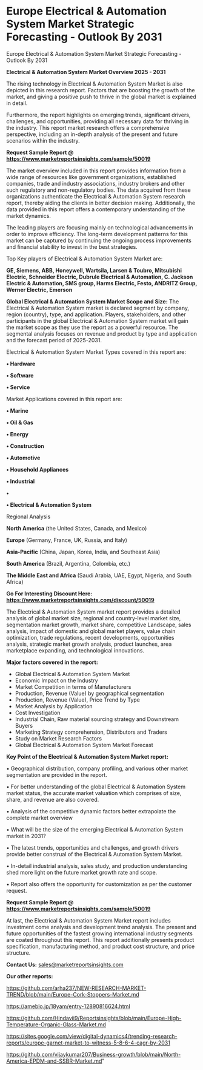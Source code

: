 # Europe Electrical & Automation System Market Strategic Forecasting - Outlook By 2031
Europe Electrical & Automation System Market Strategic Forecasting - Outlook By 2031

<Strong> Electrical & Automation System Market Overview 2025 - 2031</strong>

The rising technology in Electrical & Automation System Market is also depicted in this research report. Factors that are boosting the growth of the market, and giving a positive push to thrive in the global market is explained in detail.

Furthermore, the report highlights on emerging trends, significant drivers, challenges, and opportunities, providing all necessary data for thriving in the industry. This report market research offers a comprehensive perspective, including an in-depth analysis of the present and future scenarios within the industry.

<strong>Request Sample Report @ <a href=https://www.marketreportsinsights.com/sample/50019>https://www.marketreportsinsights.com/sample/50019</a></strong>

The market overview included in this report provides information from a wide range of resources like government organizations, established companies, trade and industry associations, industry brokers and other such regulatory and non-regulatory bodies. The data acquired from these organizations authenticate the Electrical & Automation System research report, thereby aiding the clients in better decision making. Additionally, the data provided in this report offers a contemporary understanding of the market dynamics.

The leading players are focusing mainly on technological advancements in order to improve efficiency. The long-term development patterns for this market can be captured by continuing the ongoing process improvements and financial stability to invest in the best strategies.

Top Key players of Electrical & Automation System Market are:

<strong>GE, Siemens, ABB, Honeywell, Wartsila, Larsen & Toubro, Mitsubishi Electric, Schneider Electric, Dubrule Electrical & Automation, C. Jackson Electric & Automation, SMS group, Harms Electric, Festo, ANDRITZ Group, Werner Electric, Emerson</strong>

<strong><b>Global Electrical & Automation System Market Scope and Size:</b></strong>
The Electrical & Automation System market is declared segment by company, region (country), type, and application. Players, stakeholders, and other participants in the global Electrical & Automation System market will gain the market scope as they use the report as a powerful resource. The segmental analysis focuses on revenue and product by type and application and the forecast period of 2025-2031.

Electrical & Automation System Market Types covered in this report are:

<strong>•  Hardware

•  Software

•  Service</strong>

Market Applications covered in this report are:

<strong>•  Marine

•  Oil & Gas

•  Energy

•  Construction

•  Automotive

•  Household Appliances

•  Industrial

•  

•  Electrical & Automation System</strong> 

Regional Analysis

<strong>North America</strong> (the United States, Canada, and Mexico)

<strong>Europe</strong> (Germany, France, UK, Russia, and Italy)

<strong>Asia-Pacific</strong> (China, Japan, Korea, India, and Southeast Asia)

<strong>South America</strong> (Brazil, Argentina, Colombia, etc.)

<strong>The Middle East and Africa</strong> (Saudi Arabia, UAE, Egypt, Nigeria, and South Africa)

<strong>Go For Interesting Discount Here: <a href=https://www.marketreportsinsights.com/discount/50019>https://www.marketreportsinsights.com/discount/50019</a></strong>

The Electrical & Automation System market report provides a detailed analysis of global market size, regional and country-level market size, segmentation market growth, market share, competitive Landscape, sales analysis, impact of domestic and global market players, value chain optimization, trade regulations, recent developments, opportunities analysis, strategic market growth analysis, product launches, area marketplace expanding, and technological innovations.

<strong><b>Major factors covered in the report:</b></strong>
<ul>
  <li>Global Electrical & Automation System Market </li>
  <li>Economic Impact on the Industry</li>
  <li>Market Competition in terms of Manufacturers</li>
  <li>Production, Revenue (Value) by geographical segmentation</li>
  <li>Production, Revenue (Value), Price Trend by Type</li>
  <li>Market Analysis by Application</li>
  <li>Cost Investigation</li>
  <li>Industrial Chain, Raw material sourcing strategy and Downstream Buyers</li>
  <li>Marketing Strategy comprehension, Distributors and Traders</li>
  <li>Study on Market Research Factors</li>
  <li>Global Electrical & Automation System Market Forecast</li>
</ul>

<strong><b>Key Point of the Electrical & Automation System Market report:</b></strong>

• Geographical distribution, company profiling, and various other market segmentation are provided in the report.

• For better understanding of the global Electrical & Automation System market status, the accurate market valuation which comprises of size, share, and revenue are also covered.

• Analysis of the competitive dynamic factors better extrapolate the complete market overview

• What will be the size of the emerging Electrical & Automation System market in 2031?

• The latest trends, opportunities and challenges, and growth drivers provide better construal of the Electrical & Automation System Market.

• In-detail industrial analysis, sales study, and production understanding shed more light on the future market growth rate and scope.

• Report also offers the opportunity for customization as per the customer request.

<strong>Request Sample Report @ <a href=https://www.marketreportsinsights.com/sample/50019>https://www.marketreportsinsights.com/sample/50019</a></strong>

At last, the Electrical & Automation System Market report includes investment come analysis and development trend analysis. The present and future opportunities of the fastest growing international industry segments are coated throughout this report. This report additionally presents product specification, manufacturing method, and product cost structure, and price structure.

<strong>Contact Us:</strong>
sales@marketreportsinsights.com

<strong>Our other reports:</strong>

<a href=https://github.com/arha237/NEW-RESEARCH-MARKET-TREND/blob/main/Europe-Cork-Stoppers-Market.md>https://github.com/arha237/NEW-RESEARCH-MARKET-TREND/blob/main/Europe-Cork-Stoppers-Market.md</a>

<a href=https://ameblo.jp/18yam/entry-12890816624.html>https://ameblo.jp/18yam/entry-12890816624.html</a>

<a href=https://github.com/Hindavii9/Reportsinsights/blob/main/Europe-High-Temperature-Organic-Glass-Market.md>https://github.com/Hindavii9/Reportsinsights/blob/main/Europe-High-Temperature-Organic-Glass-Market.md</a>

<a href=https://sites.google.com/view/digital-dynamics4/trending-research-reports/europe-garnet-market-to-witness-5-8-6-4-cagr-by-2031>https://sites.google.com/view/digital-dynamics4/trending-research-reports/europe-garnet-market-to-witness-5-8-6-4-cagr-by-2031</a>

<a href=https://github.com/vijaykumar207/Business-growth/blob/main/North-America-EPDM-and-SSBR-Market.md>https://github.com/vijaykumar207/Business-growth/blob/main/North-America-EPDM-and-SSBR-Market.md</a>"
